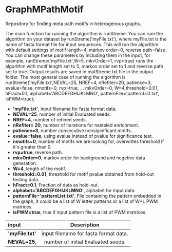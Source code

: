 # GraphMPathMotif
Repository for finding meta path motifs in heterogenous graphs. 

The main function for running the algorithm is runStreme. You can rum the algorithm on your dataset by runStreme('myFile.txt'), where myFile.txt is the name of fasta format file for input sequences. This will run the algorithm with default settings of motif length=4, markov order=0, reverse path=false. You can change these parameters  by including them in the input, for example,  runStreme('myFile.txt',W=5, mkvOrder=1, rvp=true) runs the algorithm with motif length set to 5,  markov order set to 1 and reverse path set to true. Output results are saved in matStreme.txt file in the output folder. The most general case of running the algorithm is 
runStreme('myFile.txt',NEVAL=25, NREF=4, nRefIter=20, patience=3, evalue=false, nmotifs=0, rvp=true, ...
    mkvOrder=0, W=4,threshold=0.01, hFract=0.1, alphabet='ABCDEFGHIJKLMNO', patternFile='patternList.txt', isPWM=true);
    
* **'myFile.txt'**,     input filename for fasta format data.
* **NEVAL=25**,         number of initial Evaluated seeds.
* **NREF=4**,           number of refined seeds.
* **nRefIter= 20**,     number of iterations for nesteled enrichment.
* **patience=3**,       number consecutive nonsiginificant motifs. 
* **evalue=false**,     using evalue instead of pvalue for significance test.
* **nmotifs=0**,        number of motifs we are looking for, overwrites threshold if it's greater than 0.
* **rvp=true**,         reverse path.
 * **mkvOrder=0**,      markov order for background and negetive data generation.
 * **W=4**,             length of the motif. 
 * **threshold=0.01**,  threshold for motif pvalue obtained from hold-out testing data. 
 * **hFract=0.1**,      Fraction of data as hold-out.
 * **alphabet='ABCDEFGHIJKLMNO'**,      alphabet for input data.
 * **patternFile='patternList.txt'**,   File containing the pattern embedded in the graph, it could be a list of W letter patterns or a list of W*L PWM matrices.</li>  
 * **isPWM=true**,                      true if input pattern file is a list of PWM matrices.

| input       | Description | 
| :---        |    :----:   |  
| **'myFile.txt'**      | input filename for fasta format data.       | 
| **NEVAL=25**,   | number of initial Evaluated seeds.        | 

